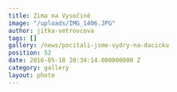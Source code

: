 ```yaml
---
title: Zima na Vysočině
image: "/uploads/IMG_1406.JPG"
author: jitka-vetrovcova
tags: []
gallery: /news/pocitali-jsme-vydry-na-dacicku
position: 52
date: 2016-05-18 20:34:14.000000000 Z
category: gallery
layout: photo
---
```

